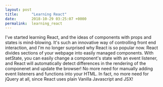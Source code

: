 ```yaml
---
layout: post
title:      "Learning React"
date:       2018-10-29 03:25:07 +0000
permalink:  learning_react
---
```



I've started learning React, and the ideas of components with props and states is mind-blowing. It's such an innovative way of controlling front end interaction, and I'm no longer surprised why React is so popular now. React divides sections of your webpage into easily managed components. With setState, you can easily change a component's state with an event listener, and React will automatically detect differences in the rendering of the componenet and update the browser! No more need for manually adding event listeners and functions into your HTML. In fact, no more need for jQuery at all, since React uses plain Vanilla Javascript and JSX! 
